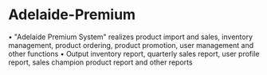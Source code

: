 # Adelaide-Premium
• "Adelaide Premium System" realizes product import and sales, inventory management, product ordering, product promotion, user management and other functions • Output inventory report, quarterly sales report, user profile report, sales champion product report and other reports
